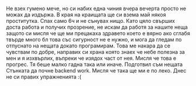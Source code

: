 Не взех гумено мече, но си набих една чиния вчера вечерта просто не можах да издържа. В края на краищата ще си взема май някоя проститутка. Спах само 6ч и не сънувах нищо. Като цяло свърших доста работа и получих прозрение, не искам да работя за нашите неща защото си мисля че ще ми прецакаха здравето което е вярно ако сглабя твърде много бл това със сигурност не е нужно, и мога да гледам по отпуснато на нещата докато програмирам. Това ме накара да се чувствам по добре, направих си храна която знаех че небе полезна за мен и я изхвърлих, въпреки че изядох част от нея. Мисля че това е прогрес. Тя беше малко гадна така или иначе. Подготвил съм нещата Стънката да почне backend work. Мисля че така ще ми е по леко. Днес не си правих упражненията  :( 